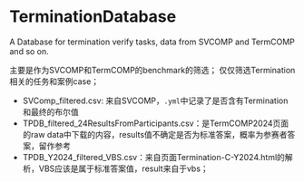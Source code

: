# TerminationDatabase
A Database for termination verify tasks, data from SVCOMP and TermCOMP and so on.

主要是作为SVCOMP和TermCOMP的benchmark的筛选；
仅仅筛选Termination相关的任务和案例case；

- SVComp_filtered.csv: 来自SVCOMP，`.yml`中记录了是否含有Termination和最终的布尔值
- TPDB_filtered_24ResultsFromParticipants.csv：是TermCOMP2024页面的raw data中下载的内容，results值不确定是否为标准答案，概率为参赛者答案，留作参考
- TPDB_Y2024_filtered_VBS.csv：来自页面Termination-C-Y2024.html的解析，VBS应该是属于标准答案值，result来自于vbs；




